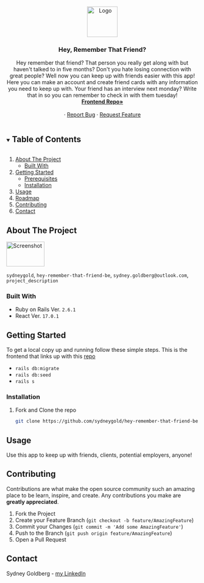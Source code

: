 
<!-- PROJECT LOGO -->
<br />
<p align="center">
  <a href="https://github.com/github_username/repo_name">
    <img src="http://pngimg.com/uploads/star/star_PNG41462.png" alt="Logo" width="80" height="80">
  </a>

  <h3 align="center">Hey, Remember That Friend?</h3>

  <p align="center">
    Hey remember that friend? That person you really get along with but haven't talked to in five months? Don't you hate losing connection with great people? Well now you can keep up with friends easier with this app! Here you can make an account and create friend cards with any information you need to keep up with. Your friend has an interview next monday? Write that in so you can remember to check in with them tuesday!
    <br />
    <a href="https://github.com/sydneygold/hey-remember-that-friend-be"><strong>Frontend Repo»</strong></a>
    <br />
    <br />
    ·
    <a href="https://github.com/sydneygold/issues">Report Bug</a>
    ·
    <a href="https://github.com/sydneygold/issues">Request Feature</a>
  </p>
</p>



<!-- TABLE OF CONTENTS -->
<details open="open">
  <summary><h2 style="display: inline-block">Table of Contents</h2></summary>
  <ol>
    <li>
      <a href="#about-the-project">About The Project</a>
      <ul>
        <li><a href="#built-with">Built With</a></li>
      </ul>
    </li>
    <li>
      <a href="#getting-started">Getting Started</a>
      <ul>
        <li><a href="#prerequisites">Prerequisites</a></li>
        <li><a href="#installation">Installation</a></li>
      </ul>
    </li>
    <li><a href="#usage">Usage</a></li>
    <li><a href="#roadmap">Roadmap</a></li>
    <li><a href="#contributing">Contributing</a></li>
    <li><a href="#contact">Contact</a></li>
  </ol>
</details>



<!-- ABOUT THE PROJECT -->
## About The Project

<img src="/public/Screen Shot.png" alt="Screenshot" width="100" height="65" />

`sydneygold`, `hey-remember-that-friend-be`, `sydney.goldberg@outlook.com`, `project_description`


### Built With

* Ruby on Rails Ver. `2.6.1`
* React Ver. `17.0.1`



<!-- GETTING STARTED -->
## Getting Started

To get a local copy up and running follow these simple steps. This is the frontend that links up with this [repo](https://github.com/sydneygold/hey-remember-that-friend-be)

* `rails db:migrate`
* `rails db:seed`
* `rails s`

### Installation

1. Fork and Clone the repo
   ```sh
   git clone https://github.com/sydneygold/hey-remember-that-friend-be
   ```




<!-- USAGE EXAMPLES -->
## Usage

Use this app to keep up with friends, clients, potential employers, anyone! 

<!-- CONTRIBUTING -->
## Contributing

Contributions are what make the open source community such an amazing place to be learn, inspire, and create. Any contributions you make are **greatly appreciated**.

1. Fork the Project
2. Create your Feature Branch (`git checkout -b feature/AmazingFeature`)
3. Commit your Changes (`git commit -m 'Add some AmazingFeature'`)
4. Push to the Branch (`git push origin feature/AmazingFeature`)
5. Open a Pull Request


<!-- CONTACT -->
## Contact

Sydney Goldberg - [my LinkedIn](https://www.linkedin.com/in/sydney-goldberg-32b9751b0/)




<!-- MARKDOWN LINKS & IMAGES -->
<!-- https://www.markdownguide.org/basic-syntax/#reference-style-links -->
[contributors-shield]: https://img.shields.io/github/contributors/github_username/repo.svg?style=for-the-badge
[contributors-url]: https://github.com/github_username/repo/graphs/contributors
[forks-shield]: https://img.shields.io/github/forks/github_username/repo.svg?style=for-the-badge
[forks-url]: https://github.com/github_username/repo/network/members
[stars-shield]: https://img.shields.io/github/stars/github_username/repo.svg?style=for-the-badge
[stars-url]: https://github.com/github_username/repo/stargazers
[issues-shield]: https://img.shields.io/github/issues/github_username/repo.svg?style=for-the-badge
[issues-url]: https://github.com/github_username/repo/issues
[license-shield]: https://img.shields.io/github/license/github_username/repo.svg?style=for-the-badge
[license-url]: https://github.com/github_username/repo/blob/master/LICENSE.txt
[linkedin-shield]: https://img.shields.io/badge/-LinkedIn-black.svg?style=for-the-badge&logo=linkedin&colorB=555
[linkedin-url]: https://linkedin.com/in/github_username
